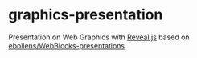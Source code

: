 graphics-presentation
=====================

Presentation on Web Graphics with [Reveal.js](http://lab.hakim.se/reveal-js/) based on [ebollens/WebBlocks-presentations](https://github.com/ebollens/WebBlocks-presentations/)